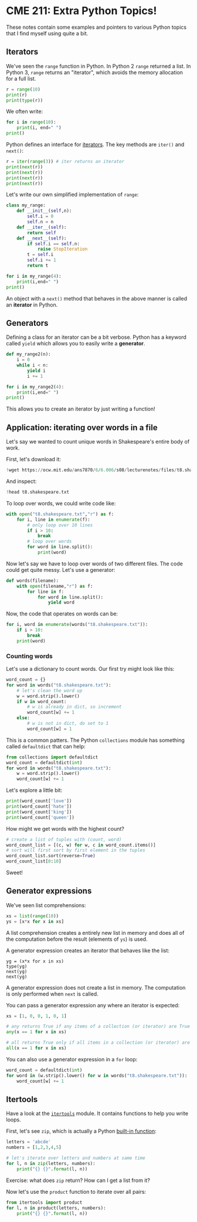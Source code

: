 # CME 211: Extra Python Topics!

These notes contain some examples and pointers to various Python topics that I
find myself using quite a bit.

## Iterators

We've seen the `range` function in Python. In Python 2 `range` returned a list.
In Python 3, `range` returns an "iterator", which avoids the memory allocation
for a full list.

```python
r = range(10)
print(r)
print(type(r))
```

We often write:

```python
for i in range(10):
    print(i, end=" ")
print()
```

Python defines an interface
for [iterators](https://docs.python.org/3/tutorial/classes.html#iterators). The
key methods are `iter()` and `next()`:

```python
r = iter(range(3)) # iter returns an iterator
print(next(r))
print(next(r))
print(next(r))
print(next(r))
```

Let's write our own simplified implementation of `range`:

```python
class my_range:
    def __init__(self,n):
        self.i = 0
        self.n = n
    def __iter__(self):
        return self
    def __next__(self):
        if self.i == self.n:
            raise StopIteration
        t = self.i
        self.i += 1
        return t
```

```python
for i in my_range(4):
    print(i,end=" ")
print()
```

An object with a `next()` method that behaves in the above manner is called an
**iterator** in Python.

## Generators

Defining a class for an iterator can be a bit verbose. Python has a keyword
called `yield` which allows you to easily write a **generator**.

```python
def my_range2(n):
    i = 0
    while i < n:
        yield i
        i += 1
```

```python
for i in my_range2(4):
    print(i,end=" ")
print()
```

This allows you to create an iterator by just writing a function!

## Application: iterating over words in a file

Let's say we wanted to count unique words in Shakespeare's entire body of work.

First, let's download it:

```python
!wget https://ocw.mit.edu/ans7870/6/6.006/s08/lecturenotes/files/t8.shakespeare.txt
```

And inspect:

```python
!head t8.shakespeare.txt
```

To loop over words, we could write code like:

```python
with open("t8.shakespeare.txt","r") as f:
    for i, line in enumerate(f):
        # only loop over 10 lines
        if i > 10:
            break
        # loop over words
        for word in line.split():
            print(word)
```

Now let's say we have to loop over words of two different files. The code could
get quite messy.  Let's use a generator:

```python
def words(filename):
    with open(filename,"r") as f:
        for line in f:
            for word in line.split():
                yield word
```

Now, the code that operates on words can be:

```python
for i, word in enumerate(words("t8.shakespeare.txt")):
    if i > 10:
        break
    print(word)
```

### Counting words

Let's use a dictionary to count words.  Our first try might look like this:

```python
word_count = {}
for word in words("t8.shakespeare.txt"):
    # let's clean the word up
    w = word.strip().lower()
    if w in word_count:
        # w is already in dict, so increment
        word_count[w] += 1
    else:
        # w is not in dict, do set to 1
        word_count[w] = 1
```

This is a common patters. The Python `collections` module has something called
`defaultdict` that can help:

```python
from collections import defaultdict
word_count = defaultdict(int)
for word in words("t8.shakespeare.txt"):
    w = word.strip().lower()
    word_count[w] += 1
```

Let's explore a little bit:

```python
print(word_count['love'])
print(word_count['hate'])
print(word_count['king'])
print(word_count['queen'])
```

How might we get words with the highest count?

```python
# create a list of tuples with (count, word)
word_count_list = [(c, w) for w, c in word_count.items()]
# sort will first sort by first element in the tuples
word_count_list.sort(reverse=True)
word_count_list[0:10]
```

Sweet!

## Generator expressions

We've seen list comprehensions:

```python
xs = list(range(10))
ys = [x*x for x in xs]
```

A list comprehension creates a entirely new list in memory and does all of the
computation before the result (elements of `ys`) is used.

A generator expression creates an iterator that behaves like the list:

```
yg = (x*x for x in xs)
type(yg)
next(yg)
next(yg)
```

A generator expression does not create a list in memory. The computation is only
performed when `next` is called.

You can pass a generator expression any where an iterator is expected:

```python
xs = [1, 0, 0, 1, 0, 1]
```

```python
# any returns True if any items of a collection (or iterator) are True
any(x == 1 for x in xs)
```

```python
# all returns True only if all items in a collection (or iterator) are True
all(x == 1 for x in xs)
```

You can also use a generator expression in a `for` loop:

```python
word_count = defaultdict(int)
for word in (w.strip().lower() for w in words("t8.shakespeare.txt")):
    word_count[w] += 1
```

## Itertools

Have a look at
the [`itertools`](https://docs.python.org/3/library/itertools.html) module. It
contains functions to help you write loops.

First, let's see `zip`, which is actually a
Python [built-in function](https://docs.python.org/3/library/functions.html):

```python
letters = 'abcde'
numbers = [1,2,3,4,5]

# let's iterate over letters and numbers at same time
for l, n in zip(letters, numbers):
    print("{} {}".format(l, n))
```

Exercise: what does `zip` return?  How can I get a list from it?

Now let's use the `product` function to iterate over all pairs:

```python
from itertools import product
for l, n in product(letters, numbers):
    print("{} {}".format(l, n))
```
